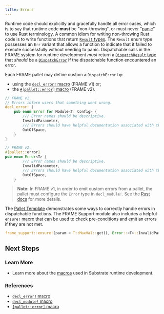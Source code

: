 ```yaml
---
title: Errors
---
```


Runtime code should explicitly and gracefully handle all error cases, which is to say that runtime
code **must** be "non-throwing", or must never
"[panic](https://doc.rust-lang.org/book/ch09-03-to-panic-or-not-to-panic.html)" to use Rust
terminology. A common idiom for writing non-throwing Rust code is to write functions that return
[`Result` types](https://substrate.dev/rustdocs/v3.0.0/frame_support/dispatch/result/enum.Result.html).
The `Result` enum type possesses an `Err` variant that allows a function to indicate that it failed
to execute successfully without needing to panic. Dispatchable calls in the FRAME system for runtime
development _must_ return a
[`DispatchResult` type](https://substrate.dev/rustdocs/v3.0.0/frame_support/dispatch/type.DispatchResult.html)
that _should_ be a
[`DispatchError`](https://substrate.dev/rustdocs/v3.0.0/frame_support/dispatch/enum.DispatchError.html)
if the dispatchable function encountered an error.

Each FRAME pallet may define custom a `DispatchError` by:
- using
the [`decl_error!` macro](macros#decl_error) (FRAME v1) or;
- the [`#[pallet::error]` macro](/docs/en/knowledgebase/runtime/macros#palleterror)  (FRAME v2).

```rust
// FRAME v1.
// Errors inform users that something went wrong.
decl_error! {
	pub enum Error for Module<T: Config> {
		/// Error names should be descriptive.
		InvalidParameter,
		/// Errors should have helpful documentation associated with them.
		OutOfSpace,
	}
}

// FRAME v2.
#[pallet::error]
pub enum Error<T> {
		/// Error names should be descriptive.
		InvalidParameter,
		/// Errors should have helpful documentation associated with them.
		OutOfSpace,
	}

```

> **Note:** In FRAME v1, in order to emit custom errors from a pallet, the pallet must
> configure the `Error` type in `decl_module!`. See the [Rust docs](https://substrate.dev/rustdocs/v3.0.0/frame_support/macro.decl_error.html#usage) for more details.


The
[Pallet Template](https://github.com/substrate-developer-hub/substrate-pallet-template/blob/master/src/lib.rs)
demonstrates some ways to correctly handle errors in dispatchable functions. The FRAME Support
module also includes a helpful
[`ensure!` macro](https://substrate.dev/rustdocs/v3.0.0/frame_support/macro.ensure.html) that can be
used to check pre-conditions and emit an errors if they are not met.

```rust
frame_support::ensure!(param < T::MaxVal::get(), Error::<T>::InvalidParameter);
```

## Next Steps

### Learn More

- Learn more about the [macros](macros) used in Substrate runtime development.

### References

- [`decl_error!` macro](https://substrate.dev/rustdocs/v3.0.0/frame_support/macro.decl_error.html)
- [`decl_module!` macro](https://substrate.dev/rustdocs/v3.0.0/frame_support/macro.decl_module.html)
- [`[pallet::error]` macro](https://crates.parity.io/frame_support/attr.pallet.html#error-palleterror-optional)